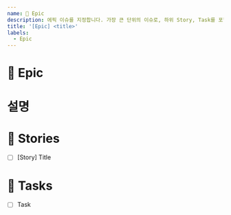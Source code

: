 ```yaml
---
name: 📕 Epic
description: 에픽 이슈를 지정합니다. 가장 큰 단위의 이슈로, 하위 Story, Task를 포함합니다.
title: '[Epic] <title>'
labels:
  - Epic
---
```

# 📕 Epic
<!-- 가장 큰 단위 별 이슈로 해당 섹션에서는 에픽의 개요를 작성합니다 -->

# 설명
<!-- 
    에픽에 대한 전반적인 설명을 작성합니다.
    세부 요구사항 등은 Story, Task에 작성하고, 해당 섹션에서는 해당 에픽에 대한 포괄적인 내용, 방향성 등을 작성합니다.
-->

# 📗 Stories
<!-- 
    비즈니스 로직과 관련된, 하위 스토리 이슈의 내용을 작성하고, 이슈로 전환해주세요
    
    # Example
    전환 전
    - [ ] [Story] Title 1 
    - [ ] [Story] Title 2
    - [ ] [Story] Title 3
    
    전환 후
    - [ ] #{story_1_issue_number}
    - [ ] #{story_2_issue_number}
    - [ ] #{story_3_issue_number}
-->
- [ ] [Story] Title

# 📘 Tasks
<!--
    비즈니스 로직과 연관되지 않은, 개발 관련 세부 작업 내용을 작성하고, 이슈로 전환해주세요
    
    # Example
    전환 전
    - [ ] [Task] Title 1
    - [ ] [Task] Title 2
    - [ ] [Task] Title 3
    
    전환 후
    - [ ] #{task_1_issue_number}
    - [ ] #{task_2_issue_number}
    - [ ] #{task_3_issue_number}
-->
- [ ] Task

<!--
   ✒️ Task, Story 중 사용하지 않는 부분은 삭제해주세요
-->